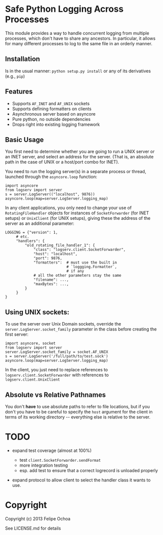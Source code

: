 # Safe Python Logging Across Processes

This module provides a way to handle concurrent logging from multiple
processes, which don't have to share any ancestors. In particular, it
allows for many different processes to log to the same file in an
orderly manner.

## Installation

Is in the usual manner: `python setup.py install` or any of its
derivatives (e.g., `pip`)

## Features

* Supports `AF_INET` and `AF_UNIX` sockets
* Supports defining formatters on clients
* Asynchronous server based on asyncore
* Pure python, no outside dependencies
* Drops right into existing logging framework

## Basic Usage

You first need to determine whether you are going to run a UNIX
server or an INET server, and select an address for the server. (That
is, an absolute path in the case of UNIX or a host/port combo for
INET).


You need to run the logging server(s) in a separate process or thread,
launched through the `asyncore.loop` function:

    import asyncore
    from logserv import server
    s = server.LogServer(("localhost", 9876))
    asyncore.loop(map=server.LogServer.logging_map)

In any client applications, you only need to change your use of
`RotatingFileHandler` objects for instances of `SocketForwarder` (for
INET setups) or `UnixClient` (for UNIX setups), giving these the
address of the server as an additional parameter:

    LOGGING = {"version": 1,
         # etc.
         "handlers": {
             "old_rotating_file_handler_1": {
                 "class": "logserv.client.SocketForwarder",
                 "host": "localhost",
                 "port": 9876,
                 "formatters":  # must use the built in
                                # `loggging.Formatter`,
                                # if any
                 # all the other parameters stay the same
                 "filename": ...,
                 "maxBytes": ...,
             }
         }
    }

## Using UNIX sockets:

To use the server over Unix Domain sockets, override
the `server.LogServer.socket_family` parameter in the class before
creating the first server:

    import asyncore, socket
    from logserv import server
    server.LogServer.socket_family = socket.AF_UNIX
    s = server.LogServer('/full/path/to/test.sock')
    asyncore.loop(map=server.LogServer.logging_map)

In the client, you just need to replace references
to `logserv.client.SocketForwarder` with references
to `logserv.client.UnixClient`

## Absolute vs Relative Pathnames

You don't **have** to use absolute paths to refer to file locations,
but if you don't you have to be careful to specify the `host` argument
for the client in terms of its working directory -- everything else is
relative to the server.

# TODO

* expand test coverage (almost at 100%)

  - test `client.SocketForwarder.sendFormat`
  - more integration testing
  - esp. add test to ensure that a correct logrecord is unloaded properly

* expand protocol to allow client to select the handler class it wants
  to use.

# Copyright

Copyright (c) 2013 Felipe Ochoa

See LICENSE.md for details
